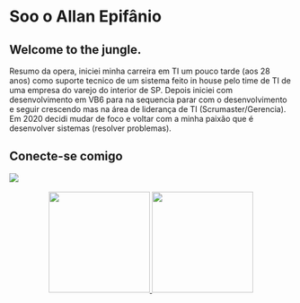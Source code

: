 
<div>
    <h1>Soo o Allan Epifânio</h1>
    <h2>Welcome to the jungle.</h2>
    <p> Resumo da opera, iniciei minha carreira em TI um pouco tarde (aos 28 anos) como suporte tecnico de um sistema feito in house pelo time de TI de uma empresa do varejo do interior de SP.
    Depois iniciei com desenvolvimento em VB6 para na sequencia parar com o desenvolvimento e seguir crescendo mas na área de liderança de TI (Scrumaster/Gerencia).
    Em 2020 decidi mudar de foco e voltar com a minha paixão que é desenvolver sistemas (resolver problemas).
    </p>

</div>
<div>
    <h2>Conecte-se comigo</h2>
   <a href="https://www.linkedin.com/in/allanse/" target="_blank"><img src="https://img.shields.io/badge/-LinkedIn-%230077B5?style=for-the-badge&logo=linkedin&logoColor=white" target="_blank"></a>
</div>
<br>
<div align="center">
  <a href="https://github.com/allanse">
  <img height="180em" src="https://github-readme-stats.vercel.app/api?username=allanse&show_icons=true&theme=tokyonight&include_all_commits=true&count_private=true"/>
  <img height="180em" src="https://github-readme-stats.vercel.app/api/top-langs/?username=allanse&layout=compact&langs_count=7&theme=tokyonight"/>
</div>
